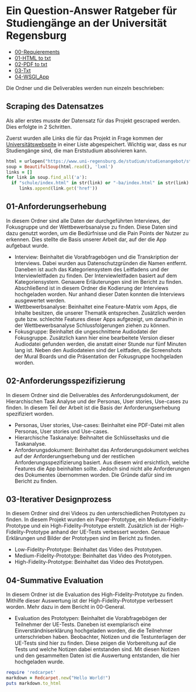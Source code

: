 # Ein Question-Answer Ratgeber für Studiengänge an der Universität Regensburg

- [00-Requierements](https://github.com/AlexVike/Infoling-2/tree/main/Conda_pip_requierements)
- [01-HTML to txt](https://github.com/AlexVike/Infoling-2/tree/main/Hmtl%20to%20txt)
- [02-PDF to txt](https://github.com/AlexVike/Infoling-2/tree/main/pdf%20to%20txt)
- [03-Txt](https://github.com/AlexVike/Infoling-2/tree/main/txt)
- [04-WSGI_App](https://github.com/AlexVike/Infoling-2/tree/main/wsgi_app)

Die Ordner und die Deliverables werden nun einzeln beschrieben:

## Scraping des Datensatzes
Als aller erstes musste der Datensatz für das Projekt gescraped werden. Dies erfolgte in 2 Schritten.

Zuerst wurden alle Links die für das Projekt in Frage kommen der [Universitätswebseite](https://www.uni-regensburg.de/studium/studienangebot/studiengaenge-a-z) in einer Liste abgespeichert. Wichtig war, dass es nur Studiengänge sind, die man Erststudium absolvieren kann.
```ruby
html = urlopen("https://www.uni-regensburg.de/studium/studienangebot/studiengaenge-a-z")
soup = BeautifulSoup(html.read(), 'lxml')
links = []
for link in soup.find_all('a'):
  if "schule/index.html" in str(link) or "-ba/index.html" in str(link) or "-bsc/index.html" in str(link):
     links.append(link.get('href'))
```

## 01-Anforderungserhebung
In diesem Ordner sind alle Daten der durchgeführten Interviews, der Fokusgruppe und der Wettbewerbsanalyse zu finden. Diese Daten sind dazu genutzt worden, um die Bedürfnisse und die Pain Points der Nutzer zu erkennen. Dies stellte die Basis unserer Arbeit dar, auf der die App aufgebaut wurde.
- Interview: Beinhaltet die Vorabfragebögen und die Transkription der Interviews. Dabei wurden aus Datenschutzgründen die Namen entfernt. Daneben ist auch das Kategoriensystem des Leitfadens und der Interviewleitfaden zu finden. Der Interviewleitfaden basiert auf dem Kategoriensystem. Genauere Erläuterungen sind im Bericht zu finden. Abschließend ist in diesem Ordner die Kodierung der Interviews hochgeladen worden. Nur anhand dieser Daten konnten die Interviews ausgewertet werden.
- Wettbewerbsanalyse: Beinhaltet eine Feature-Matrix vom Apps, die Inhalte besitzen, die unserer Thematik entsprechen. Zusätzlich werden gute bzw. schlechte Features dieser Apps aufgezeigt, um daraufhin in der Wettbewerbsanalyse Schlussfolgerungen ziehen zu können.
- Fokusgruppe: Beinhaltet die ungeschnittene Audiodatei der Fokusgruppe. Zusätzlich kann hier eine bearbeitete Version dieser Audiodatei gefunden werden, die anstatt einer Stunde nur fünf Minuten lang ist. Neben den Audiodateien sind der Leitfaden, die Screenshots der Mural Boards und die Präsentation der Fokusgruppe hochgeladen worden.

## 02-Anforderungsspezifizierung
In diesem Ordner sind die Deliverables des Anforderungsdokument, der Hierarchischen Task Analyse und der Personas, User stories, Use-cases zu finden. In diesem Teil der Arbeit ist die Basis der Anforderungserhebung spezifiziert worden.
- Personas, User stories, Use-cases: Beinhaltet eine PDF-Datei mit allen Personas, User stories und Use-cases.
- Hierarchische Taskanalye: Beihnaltet die Schlüsseltasks und die Taskanalyse.
- Anforderungsdokument: Beinhaltet das Anforderungsdokument welches auf der Anforderungserhebung und der restlichen Anforderungsspezifizierung basiert. Aus diesem wird ersichtlich, welche Features die App beinhalten sollte. Jedoch sind nicht alle Anforderungen des Dokumentes übernommen worden. Die Gründe dafür sind im Bericht zu finden.

## 03-Iterativer Designprozess
In diesem Ordner sind drei Videos zu den unterschiedlichen Prototypen zu finden. In diesem Projekt wurden ein Paper-Prototype, ein Medium-Fidelity-Prototype und ein High-Fidelity-Prototype erstellt. Zusätzlich ist der High-Fidelity-Prototype anhand der UE-Tests verbessert worden. Genaue Erklärungen und Bilder der Prototypen sind im Bericht zu finden.
- Low-Fidelity-Prototype: Beinhaltet das Video des Prototypen.
- Medium-Fidelity-Prototype: Beinhaltet das Video des Prototypen.
- High-Fidelity-Prototype: Beinhaltet das Video des Prototypen.

## 04-Summative Evaluation
In diesem Ordner ist die Evaluation des High-Fidelity-Prototype zu finden. Mithilfe dieser Auswertung ist der High-Fidelity-Prototype verbessert worden. Mehr dazu in dem Bericht in 00-General.
- Evaluation des Prototypen: Beinhaltet die Vorabfragebögen der Teilnehmer der UE-Tests. Daneben ist exemplarisch eine Einverständniserklärung hochgeladen worden, die die Teilnehmer unterschrieben haben. Beobachter, Notizen und die Testunterlagen der UE-Tests sind hier zu finden. Diese zeigen die Vorbereitung auf die Tests und welche Notizen dabei entstanden sind. Mit diesen Notizen und den gesammelten Daten ist die Auswertung entstanden, die hier hochgeladen wurde.

```ruby
require 'redcarpet'
markdown = Redcarpet.new("Hello World!")
puts markdown.to_html
```
